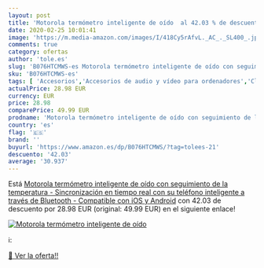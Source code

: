 ```yaml
---
layout: post
title: 'Motorola termómetro inteligente de oído  al 42.03 % de descuento'
date: 2020-02-25 10:01:41
image: 'https://m.media-amazon.com/images/I/418Cy5rAfvL._AC_._SL400_.jpg'
comments: true
category: ofertas
author: 'tole.es'
slug: 'B076HTCMWS-es Motorola termómetro inteligente de oído con seguimiento de...'
sku: 'B076HTCMWS-es'
tags: [ 'Accesorios','Accesorios de audio y vídeo para ordenadores','Clientes de streaming','Dispositivos para el streaming','Electrónica','Equipos de audio y Hi-Fi','Informática','Smartwatches','Tablets','Tecnología para vestir','Webcams y telefonía VoIP','android', ]
actualPrice: 28.98 EUR
currency: EUR
price: 28.98
comparePrice: 49.99 EUR
prodname: 'Motorola termómetro inteligente de oído con seguimiento de la temperatura - Sincronización en tiempo real con su teléfono inteligente a través de Bluetooth - Compatible con iOS y Android'
country: 'es'
flag: '🇪🇸'
brand: ''
buyurl: 'https://www.amazon.es/dp/B076HTCMWS/?tag=tolees-21'
descuento: '42.03'
average: '30.937'
---
```


Está [Motorola termómetro inteligente de oído con seguimiento de la temperatura - Sincronización en tiempo real con su teléfono inteligente a través de Bluetooth - Compatible con iOS y Android](https://www.amazon.es/dp/B076HTCMWS/?tag=tolees-21) con 42.03 de descuento por 28.98 EUR (original: 49.99 EUR) en el siguiente enlace!

[![Motorola termómetro inteligente de oído ](https://m.media-amazon.com/images/I/418Cy5rAfvL._AC_._SL400_.jpg)](https://www.amazon.es/dp/B076HTCMWS/?tag=tolees-21)

ℹ️:


[🛒 Ver la oferta!!](https://www.amazon.es/dp/B076HTCMWS/?tag=tolees-21)
